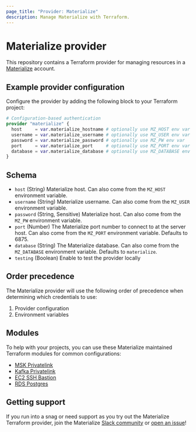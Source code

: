 ```yaml
---
page_title: "Provider: Materialize"
description: Manage Materialize with Terraform.
---
```


# Materialize provider

This repository contains a Terraform provider for managing resources in a [Materialize](https://materialize.com/) account.

## Example provider configuration

Configure the provider by adding the following block to your Terraform project:

```terraform
# Configuration-based authentication
provider "materialize" {
  host     = var.materialize_hostname # optionally use MZ_HOST env var
  username = var.materialize_username # optionally use MZ_USER env var
  password = var.materialize_password # optionally use MZ_PW env var
  port     = var.materialize_port     # optionally use MZ_PORT env var
  database = var.materialize_database # optionally use MZ_DATABASE env var
}
```

## Schema

* `host` (String) Materialize host. Can also come from the `MZ_HOST` environment variable.
* `username` (String) Materialize username. Can also come from the `MZ_USER` environment variable.
* `password` (String, Sensitive) Materialize host. Can also come from the `MZ_PW` environment variable.
* `port` (Number) The Materialize port number to connect to at the server host. Can also come from the `MZ_PORT` environment variable. Defaults to 6875.
* `database` (String) The Materialize database. Can also come from the `MZ_DATABASE` environment variable. Defaults to `materialize`.
* `testing` (Boolean) Enable to test the provider locally

## Order precedence

The Materialize provider will use the following order of precedence when determining which credentials to use:
1. Provider configuration
2. Environment variables

## Modules

To help with your projects, you can use these Materialize maintained Terraform modules for common configurations:

* [MSK Privatelink](https://registry.terraform.io/modules/MaterializeInc/msk-privatelink/aws/latest)
* [Kafka Privatelink](https://registry.terraform.io/modules/MaterializeInc/kafka-privatelink/aws/latest)
* [EC2 SSH Bastion](https://registry.terraform.io/modules/MaterializeInc/ec2-ssh-bastion/aws/latest)
* [RDS Postgres](https://registry.terraform.io/modules/MaterializeInc/rds-postgres/aws/latest)

## Getting support

If you run into a snag or need support as you try out the Materialize Terraform provider, join the Materialize [Slack community](https://materialize.com/s/chat) or [open an issue](https://github.com/MaterializeInc/terraform-provider-materialize/issues)!